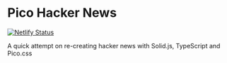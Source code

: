 # Pico Hacker News

[![Netlify Status](https://api.netlify.com/api/v1/badges/b3f01ab2-66d3-4ad4-9843-247fd7fd13cd/deploy-status)](https://app.netlify.com/sites/picohackernews/deploys)

A quick attempt on re-creating hacker news with Solid.js, TypeScript and Pico.css